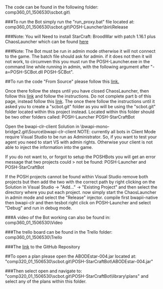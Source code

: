 The code can be found in the following folder:
comp360_01_1506530\scbot.git\

###To run the Bot simply run the "run_proxy.bat" file located at:
comp360_01_1506530\scbot.git\POSH-Launcher\bin\Release

###Note: You will Need to install StarCraft: BroodWar with patch 1.16.1 
plus ChaosLauncher which can be found [here](http://www.teamliquid.net/forum/brood-war/65196-chaoslauncher-for-1161)

###Note: The Bot must be run in admin mode otherwise it will not connect to the game.
The batch file should ask for admin. if it does not then it will not work, to circumven this you must run the POSH-Launcher.exe
in the command line while running in admin, with the following argument after "-a=POSH-SCBot.dll POSH-SCBot".


##To run the code "From Source" please follow this [link.](https://github.com/suegy/bwapi-mono-bridge2/wiki/StarCraft-Setup-BWAPI)

Once there follow the steps until you have closed ChaosLauncher, then follow this [link](https://github.com/suegy/bwapi-mono-bridge2/wiki/MonoBridge-Setup) and follow the instructions.
Do not complete part b of this page, instead follow this [link](https://github.com/suegy/bwapi-mono-bridge2/wiki/CsharpAI).
The once there follow the instructions until it asked you to create a "scbot.git" folder as you will be using the "scbot.git" folder located within this project instead.
Located within this folder should be two other folders called:
POSH-Launcher
POSH-StarCraftBot

Open the bwapi-clr-client Solution in \bwapi-mono-bridge2.git\Source\bwapi-clr-client
NOTE: currently all bots in Client Mode require Visual Studio to be run as Administrator. 
So, if you want to test your agent you need to start VS with admin rights. 
Otherwise your client is not able to inject the information into the game.

If you do not want to, or forgot to setup the POSHBots you will get an error 
message that two projects could > not be found: POSH-Launcher and POSH-StarCraftBot

If the POSH projects cannot be found within Visual Studio remove both projects but then 
add the two with the correct path by right clicking on the Solution in 
Visual Studio -> "Add..." -> "Existing Project" and then select the directory where you put each project.
now simply start the ChaosLauncher in admin mode and select the "Release" injector.
compile first bwapii-native then bwapi-clr and then tesbot
right click on POSH-Launcher and select "Debug" and run in debug mode.


###A video of the Bot working can also be found in:
comp360_01_1506530\Video

###The trello board can be found in the Trello folder:
comp360_01_1506530\Trello

###The [link]("https://github.com/James120393/Dissertation_Artefact") to the GitHub Repository

##To open a plan please open the ABODEstar-004.jar located at:
"comp320_01_1506530\scbot.git\POSH-StarCraftBot\ABODEstar-004.jar"

###Then select open and navigate to:
"comp320_01_1506530\scbot.git\POSH-StarCraftBot\library\plans"
and select any of the plans within this folder.
